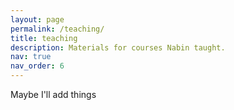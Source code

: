 ```yaml
---
layout: page
permalink: /teaching/
title: teaching
description: Materials for courses Nabin taught.
nav: true
nav_order: 6
---
```


Maybe I'll add things
